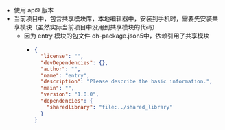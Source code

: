- 使用 api9 版本
- 当前项目中，包含共享模块库，本地编辑器中，安装到手机时，需要先安装共享模块（虽然实际当前项目中没用到共享模块的代码）
  - 因为 entry 模块的包文件 oh-package.json5中，依赖引用了共享模块
    - ```json
      {
        "license": "",
        "devDependencies": {},
        "author": "",
        "name": "entry",
        "description": "Please describe the basic information.",
        "main": "",
        "version": "1.0.0",
        "dependencies": {
          "sharedlibrary": "file:../shared_library"
        }
      }
      ```
